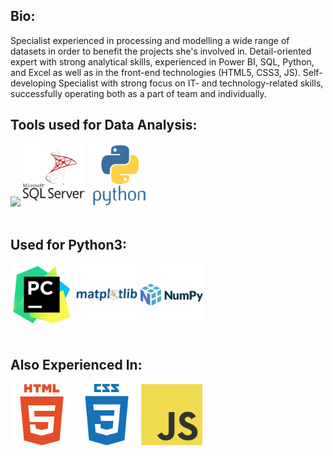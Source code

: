
<!---
Anna-portfolio/Anna-portfolio is a ✨ special ✨ repository because its `README.md` (this file) appears on your GitHub profile.
You can click the Preview link to take a look at your changes.
--->

<h2>Bio:</h2>
Specialist experienced in processing and modelling a wide range of datasets in order to benefit the projects she's involved in. Detail-oriented expert with strong analytical skills, experienced in Power BI, SQL, Python, and Excel as well as in the front-end technologies (HTML5, CSS3, JS). Self-developing Specialist with strong focus on IT- and technology-related skills, successfully operating both as a part of team and individually.

<h2>Tools used for Data Analysis:</h2>
<div class="badges">
  <img src='https://github.com/microsoft/PowerBI-Icons/blob/main/SVG/Power-BI.svg' width="80px">
  <img src='https://github.com/devicons/devicon/blob/master/icons/microsoftsqlserver/microsoftsqlserver-original-wordmark.svg' width="100px">
  <img src='https://github.com/devicons/devicon/blob/master/icons/python/python-original-wordmark.svg' width="100px">
</div>
<br>
<h2>Used for Python3:</h2>
<div class="badges">
  <img src='https://github.com/devicons/devicon/blob/master/icons/pycharm/pycharm-original.svg' width="100px">
  <img src='https://github.com/devicons/devicon/blob/master/icons/matplotlib/matplotlib-original-wordmark.svg' width="100px">
  <img src='https://github.com/devicons/devicon/blob/master/icons/numpy/numpy-original-wordmark.svg' width="100px">
</div>
<br>
<h2>Also Experienced In:</h2>
<div class="badges">
  <img src='https://github.com/devicons/devicon/blob/master/icons/html5/html5-plain-wordmark.svg' width="100px">
  <img src='https://github.com/devicons/devicon/blob/master/icons/css3/css3-plain-wordmark.svg' width="100px">
  <img src='https://github.com/devicons/devicon/blob/master/icons/javascript/javascript-original.svg' width="100px">
</div>
